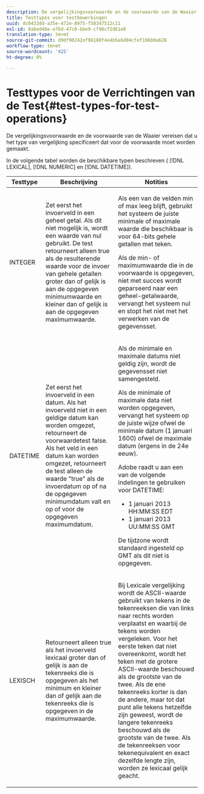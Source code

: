 ```yaml
---
description: De vergelijkingsvoorwaarde en de voorwaarde van de Waaier vereisen dat u het type van vergelijking specificeert dat voor de voorwaarde moet worden gemaakt.
title: Testtypes voor testbewerkingen
uuid: dc0433dd-a35e-472e-8975-f58347512c11
exl-id: 8abed46e-e76d-47c0-bbe9-cf98cf2d61e8
translation-type: tm+mt
source-git-commit: d9df90242ef96188f4e4b5e6d04cfef196b0a628
workflow-type: tm+mt
source-wordcount: '425'
ht-degree: 0%

---
```


# Testtypes voor de Verrichtingen van de Test{#test-types-for-test-operations}

De vergelijkingsvoorwaarde en de voorwaarde van de Waaier vereisen dat u het type van vergelijking specificeert dat voor de voorwaarde moet worden gemaakt.

In de volgende tabel worden de beschikbare typen beschreven ( [!DNL LEXICAL], [!DNL NUMERIC] en [!DNL DATETIME]).

<table id="table_1B3AD8BDF0414D0AB8EE0E6D1B53E2CE"> 
 <thead> 
  <tr> 
   <th colname="col1" class="entry"> Testtype </th> 
   <th colname="col2" class="entry"> Beschrijving </th> 
   <th colname="col3" class="entry"> Notities </th> 
  </tr> 
 </thead>
 <tbody> 
  <tr> 
   <td colname="col1"> <p><span class="wintitle"> INTEGER</span> </p> </td> 
   <td colname="col2"> <p>Zet eerst het invoerveld in een geheel getal. Als dit niet mogelijk is, wordt een waarde van nul gebruikt. De test retourneert alleen true als de resulterende waarde voor de invoer van gehele getallen groter dan of gelijk is aan de opgegeven minimumwaarde en kleiner dan of gelijk is aan de opgegeven maximumwaarde. </p> </td> 
   <td colname="col3"> <p>Als een van de velden min of max leeg blijft, gebruikt het systeem de juiste minimale of maximale waarde die beschikbaar is voor 64-bits gehele getallen met teken. </p> <p> Als de min- of maximumwaarde die in de voorwaarde is opgegeven, niet met succes wordt geparseerd naar een geheel-getalwaarde, vervangt het systeem nul en stopt het niet met het verwerken van de gegevensset. </p> </td> 
  </tr> 
  <tr> 
   <td colname="col1"> <p><span class="wintitle"> DATETIME</span> </p> </td> 
   <td colname="col2"> <p>Zet eerst het invoerveld in een datum. Als het invoerveld niet in een geldige datum kan worden omgezet, retourneert de voorwaardetest false. Als het veld in een datum kan worden omgezet, retourneert de test alleen de waarde "true" als de invoerdatum op of na de opgegeven minimumdatum valt en op of voor de opgegeven maximumdatum. </p> </td> 
   <td colname="col3"> <p>Als de minimale en maximale datums niet geldig zijn, wordt de gegevensset niet samengesteld. </p> <p> Als de minimale of maximale data niet worden opgegeven, vervangt het systeem op de juiste wijze ofwel de minimale datum (1 januari 1600) ofwel de maximale datum (ergens in de 24e eeuw). </p> <p> Adobe raadt u aan een van de volgende indelingen te gebruiken voor <span class="wintitle"> DATETIME</span>: </p> 
    <ul id="ul_44F469CC5D974382AF70D7B1975CF077"> 
     <li id="li_DB5FD4AFD6B34436ACD7C13282F64956"> 1 januari 2013 HH:MM:SS EDT </li> 
     <li id="li_307580C3F97D495BB16F1212DB38CE37"> 1 januari 2013 UU:MM:SS GMT </li> 
    </ul> <p> De tijdzone wordt standaard ingesteld op GMT als dit niet is opgegeven. </p> </td> 
  </tr> 
  <tr> 
   <td colname="col1"> <p><span class="wintitle"> LEXISCH</span> </p> </td> 
   <td colname="col2"> <p>Retourneert alleen true als het invoerveld lexicaal groter dan of gelijk is aan de tekenreeks die is opgegeven als het minimum en kleiner dan of gelijk aan de tekenreeks die is opgegeven in de maximumwaarde. </p> </td> 
   <td colname="col3"> <p>Bij Lexicale vergelijking wordt de ASCII-waarde gebruikt van tekens in de tekenreeksen die van links naar rechts worden verplaatst en waarbij de tekens worden vergeleken. Voor het eerste teken dat niet overeenkomt, wordt het teken met de grotere ASCII-waarde beschouwd als de grootste van de twee. Als de ene tekenreeks korter is dan de andere, maar tot dat punt alle tekens hetzelfde zijn geweest, wordt de langere tekenreeks beschouwd als de grootste van de twee. Als de tekenreeksen voor tekenequivalent en exact dezelfde lengte zijn, worden ze lexicaal gelijk geacht. </p> </td> 
  </tr> 
 </tbody> 
</table>
